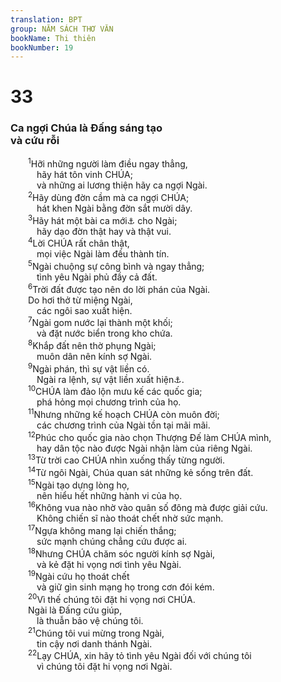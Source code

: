 ```yaml
---
translation: BPT
group: NĂM SÁCH THƠ VĂN
bookName: Thi thiên 
bookNumber: 19
---
```


<div class="title"><h1>33</h1><h3>Ca ngợi Chúa là Đấng sáng tạo<br/>và cứu rỗi</h3></div>
<span class="verse thi_33_1">  <sup>1</sup>Hỡi những người làm điều ngay thẳng,<br/>   hãy hát tôn vinh CHÚA;<br/>   và những ai lương thiện hãy ca ngợi Ngài.<br/></span>
<span class="verse thi_33_2">  <sup>2</sup>Hãy dùng đờn cầm mà ca ngợi CHÚA;<br/>   hát khen Ngài bằng đờn sắt mười dây.<br/></span>
<span class="verse thi_33_3">  <sup>3</sup>Hãy hát một bài ca mới<a data-toggle="tooltip" data-placement="bottom" title="Hễ khi nào Thượng Đế làm một việc gì lạ lùng cho dân Ngài thì họ sáng tác một bài ca mới để ca ngợi điều ấy.">⚓</a> cho Ngài;<br/>   hãy dạo đờn thật hay và thật vui.<br/></span>
<span class="verse thi_33_4">  <sup>4</sup>Lời CHÚA rất chân thật,<br/>   mọi việc Ngài làm đều thành tín.<br/></span>
<span class="verse thi_33_5">  <sup>5</sup>Ngài chuộng sự công bình và ngay thẳng;<br/>   tình yêu Ngài phủ đầy cả đất.<br/></span>
<span class="verse thi_33_6">  <sup>6</sup>Trời đất được tạo nên do lời phán của Ngài.<br/>  Do hơi thở từ miệng Ngài,<br/>   các ngôi sao xuất hiện.<br/></span>
<span class="verse thi_33_7">  <sup>7</sup>Ngài gom nước lại thành một khối;<br/>   và đặt nước biển trong kho chứa.<br/></span>
<span class="verse thi_33_8">  <sup>8</sup>Khắp đất nên thờ phụng Ngài;<br/>   muôn dân nên kính sợ Ngài.<br/></span>
<span class="verse thi_33_9">  <sup>9</sup>Ngài phán, thì sự vật liền có.<br/>   Ngài ra lệnh, sự vật liền xuất hiện<a data-toggle="tooltip" data-placement="bottom" title="Hay “Khi Ngài ra lệnh ngưng! Thì mọi việc đều ngưng.”">⚓</a>.<br/></span>
<span class="verse thi_33_10">  <sup>10</sup>CHÚA làm đảo lộn mưu kế các quốc gia;<br/>   phá hỏng mọi chương trình của họ.<br/></span>
<span class="verse thi_33_11">  <sup>11</sup>Nhưng những kế hoạch CHÚA còn muôn đời;<br/>   các chương trình của Ngài tồn tại mãi mãi.<br/></span>
<span class="verse thi_33_12">  <sup>12</sup>Phúc cho quốc gia nào chọn Thượng Đế làm CHÚA mình,<br/>   hay dân tộc nào được Ngài nhận làm của riêng Ngài.<br/></span>
<span class="verse thi_33_13">  <sup>13</sup>Từ trời cao CHÚA nhìn xuống thấy từng người.<br/></span>
<span class="verse thi_33_14">  <sup>14</sup>Từ ngôi Ngài, Chúa quan sát những kẻ sống trên đất.<br/></span>
<span class="verse thi_33_15">  <sup>15</sup>Ngài tạo dựng lòng họ,<br/>   nên hiểu hết những hành vi của họ.<br/></span>
<span class="verse thi_33_16">  <sup>16</sup>Không vua nào nhờ vào quân số đông mà được giải cứu.<br/>   Không chiến sĩ nào thoát chết nhờ sức mạnh.<br/></span>
<span class="verse thi_33_17">  <sup>17</sup>Ngựa không mang lại chiến thắng;<br/>   sức mạnh chúng chẳng cứu được ai.<br/></span>
<span class="verse thi_33_18">  <sup>18</sup>Nhưng CHÚA chăm sóc người kính sợ Ngài,<br/>   và kẻ đặt hi vọng nơi tình yêu Ngài.<br/></span>
<span class="verse thi_33_19">  <sup>19</sup>Ngài cứu họ thoát chết<br/>   và giữ gìn sinh mạng họ trong cơn đói kém.<br/></span>
<span class="verse thi_33_20">  <sup>20</sup>Vì thế chúng tôi đặt hi vọng nơi CHÚA.<br/>  Ngài là Đấng cứu giúp,<br/>   là thuẫn bảo vệ chúng tôi.<br/></span>
<span class="verse thi_33_21">  <sup>21</sup>Chúng tôi vui mừng trong Ngài,<br/>   tin cậy nơi danh thánh Ngài.<br/></span>
<span class="verse thi_33_22">  <sup>22</sup>Lạy CHÚA, xin hãy tỏ tình yêu Ngài đối với chúng tôi<br/>   vì chúng tôi đặt hi vọng nơi Ngài.<br/></span>
